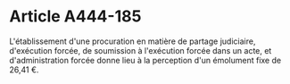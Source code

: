 # Article A444-185

<p>L'établissement d'une procuration en matière de partage judiciaire, d'exécution forcée, de soumission à l'exécution forcée dans un acte, et d'administration forcée donne lieu à la perception d'un émolument fixe de 26,41 €.</p>